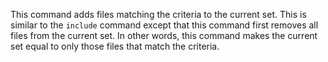 This command adds files matching the criteria to the current set. This is
similar to the `include` command except that this command first removes all
files from the current set. In other words, this command makes the current set
equal to only those files that match the criteria.
